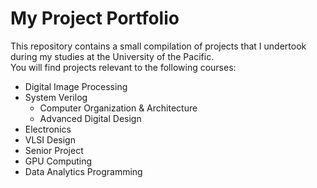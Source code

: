 # My Project Portfolio

<p>
This repository contains a small compilation of projects that I undertook during my studies at the University of the Pacific.<br>
You will find projects relevant to the following courses:<br>

  - Digital Image Processing
  - System Verilog
    - Computer Organization & Architecture
    - Advanced Digital Design
  - Electronics
  - VLSI Design
  - Senior Project
  - GPU Computing
  - Data Analytics Programming
</p>
